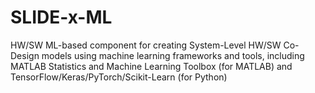 # SLIDE-x-ML
HW/SW ML-based component for creating System-Level HW/SW Co-Design models using machine learning frameworks and tools, including MATLAB Statistics and Machine Learning Toolbox (for MATLAB) and TensorFlow/Keras/PyTorch/Scikit-Learn (for Python)
